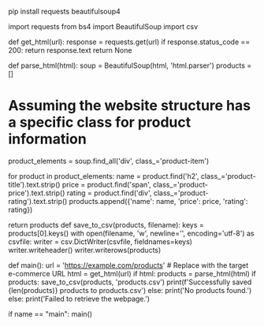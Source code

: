 pip install requests beautifulsoup4

import requests from bs4 import BeautifulSoup import csv

def get_html(url): response = requests.get(url) if response.status_code == 200: return response.text return None

def parse_html(html): soup = BeautifulSoup(html, 'html.parser') products = []

# Assuming the website structure has a specific class for product information
product_elements = soup.find_all('div', class_='product-item')

for product in product_elements:
    name = product.find('h2', class_='product-title').text.strip()
    price = product.find('span', class_='product-price').text.strip()
    rating = product.find('div', class_='product-rating').text.strip()
    products.append({'name': name, 'price': price, 'rating': rating})

return products
def save_to_csv(products, filename): keys = products[0].keys() with open(filename, 'w', newline='', encoding='utf-8') as csvfile: writer = csv.DictWriter(csvfile, fieldnames=keys) writer.writeheader() writer.writerows(products)

def main(): url = 'https://example.com/products' # Replace with the target e-commerce URL html = get_html(url) if html: products = parse_html(html) if products: save_to_csv(products, 'products.csv') print(f'Successfully saved {len(products)} products to products.csv') else: print('No products found.') else: print('Failed to retrieve the webpage.')

if name == "main": main()
